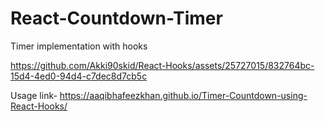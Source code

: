 # React-Countdown-Timer 

Timer implementation with hooks

https://github.com/Akki90skid/React-Hooks/assets/25727015/832764bc-15d4-4ed0-94d4-c7dec8d7cb5c

Usage link-
https://aaqibhafeezkhan.github.io/Timer-Countdown-using-React-Hooks/
